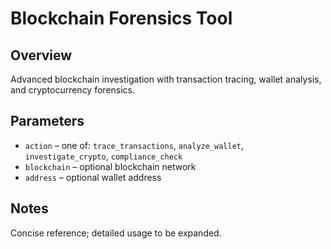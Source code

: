# Blockchain Forensics Tool

## Overview
Advanced blockchain investigation with transaction tracing, wallet analysis, and cryptocurrency forensics.

## Parameters
- `action` – one of: `trace_transactions`, `analyze_wallet`, `investigate_crypto`, `compliance_check`
- `blockchain` – optional blockchain network
- `address` – optional wallet address

## Notes
Concise reference; detailed usage to be expanded.


